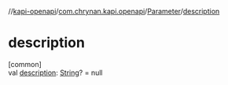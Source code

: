 //[kapi-openapi](../../../index.md)/[com.chrynan.kapi.openapi](../index.md)/[Parameter](index.md)/[description](description.md)

# description

[common]\
val [description](description.md): [String](https://kotlinlang.org/api/latest/jvm/stdlib/kotlin/-string/index.html)? = null
